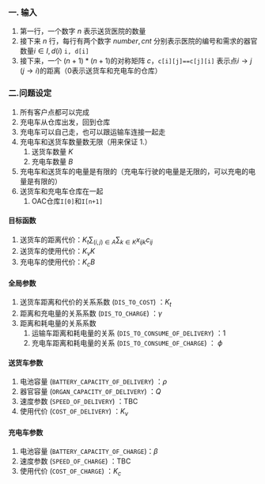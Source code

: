### **一. 输入**

1. 第一行，一个数字 $n$ 表示送货医院的数量
2. 接下来 $n$ 行，每行有两个数字 $number, cnt$ 分别表示医院的编号和需求的器官数量$i\in I, d(i)$ `i, d[i]`
3. 接下来，一个 $(n+1)*(n+1)$的对称矩阵 $c$，`c[i][j]==c[j][i]` 表示点$i\to j$ ($j\to i$)的距离（0表示送货车和充电车的仓库）

### **二.问题设定**

1. 所有客户点都可以完成
2. 充电车从仓库出发，回到仓库
3. 充电车可以自己走，也可以跟运输车连接一起走
4. 充电车和送货车数量数无限（用来保证 1.）
   1. 送货车数量 $K$
   2. 充电车数量 $B$
5. 充电车和送货车的电量是有限的（充电车行驶的电量是无限的，可以充电的电量是有限的）
6. 送货车和充电车仓库在一起
   1. OAC仓库`I[0]`和`I[n+1]` 

#### **目标函数**

1. 送货车的距离代价：$K_t\sum_{(i,j)\in A}\sum_{k\in K}x_{ijk}c_{ij}$
2. 送货车的使用代价：$K_vK$
3. 充电车的使用代价：$K_cB$

#### **全局参数**

1. 送货车距离和代价的关系系数 (`DIS_TO_COST`) ：$K_t$
2. 距离和充电量的关系系数 (`DIS_TO_CHARGE`) ：$\gamma$
3. 距离和耗电量的关系系数
   1. 运输车距离和耗电量的关系  (`DIS_TO_CONSUME_OF_DELIVERY`) ：$1$
   2. 充电车距离和耗电量的关系  (`DIS_TO_CONSUME_OF_CHARGE`) ： $\phi$ 

#### 送货车参数

1. 电池容量 (`BATTERY_CAPACITY_OF_DELIVERY`) ：$\rho$
2. 器官容量 (`ORGAN_CAPACITY_OF_DELIVERY`)  ：$Q$​
3. 速度参数 (`SPEED_OF_DELIVERY`) ：TBC
4. 使用代价 (`COST_OF_DELIVERY`) ：$K_v$

#### 充电车参数

1. 电池容量 (`BATTERY_CAPACITY_OF_CHARGE`)：$\beta$​
2. 速度参数 (`SPEED_OF_CHARGE`) ：TBC
3. 使用代价 (`COST_OF_CHARGE`) ：$K_c$


